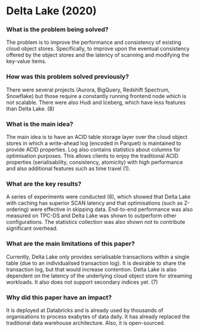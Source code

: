 # Delta Lake (2020)

### What is the problem being solved?

The problem is to improve the performance and consistency of existing cloud object stores. Specifically, to improve upon the eventual consistency offered by the object stores and the latency of scanning and modifying the key-value items.

### How was this problem solved previously?

There were several projects (Aurora, BigQuery, Redshift Spectrum, Snowflake) but those require a constantly running frontend node which is not scalable. There were also Hudi and Iceberg, which have less features than Delta Lake. (8)

### What is the main idea?

The main idea is to have an ACID table storage layer over the cloud object stores in which a write-ahead log (encoded in Parquet) is maintained to provide ACID properties. Log also contains statistics about columns for optimisation purposes. This allows clients to enjoy the traditional ACID properties (serialisability, consistency, atomicity) with high performance and also additional features such as time travel (1).

### What are the key results?

A series of experiments were conducted (6), which showed that Delta Lake with caching has superior SCAN latency and that optimisations (such as Z-ordering) were effective in skipping data. End-to-end performance was also measured on TPC-DS and Delta Lake was shown to outperform other configurations. The statistics collection was also shown not to contribute significant overhead.

### What are the main limitations of this paper?

Currently, Delta Lake only provides serialisable transactions within a single table (due to an individualised transaction log). It is desirable to share the transaction log, but that would increase contention. Delta Lake is also dependent on the latency of the underlying cloud object store for streaming workloads. It also does not support secondary indices yet. (7)

### Why did this paper have an impact?

It is deployed at Databricks and is already used by thousands of organisations to process exabytes of data daily. It has already replaced the traditional data warehouse architecture. Also, it is open-sourced.

